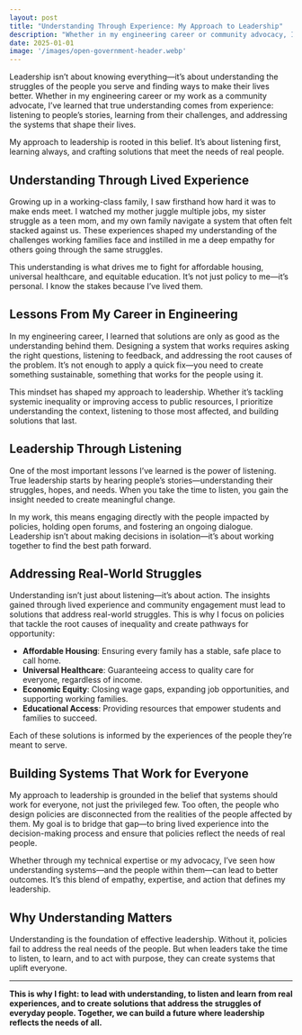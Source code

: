 ```yaml
---
layout: post
title: "Understanding Through Experience: My Approach to Leadership"
description: "Whether in my engineering career or community advocacy, I’ve learned that true understanding comes from lived experience. I approach leadership with a focus on listening, learning, and finding solutions that address real-world struggles."
date: 2025-01-01
image: '/images/open-government-header.webp'
---
```


Leadership isn’t about knowing everything—it’s about understanding the struggles of the people you serve and finding ways to make their lives better. Whether in my engineering career or my work as a community advocate, I’ve learned that true understanding comes from experience: listening to people’s stories, learning from their challenges, and addressing the systems that shape their lives.

My approach to leadership is rooted in this belief. It’s about listening first, learning always, and crafting solutions that meet the needs of real people.

## Understanding Through Lived Experience

Growing up in a working-class family, I saw firsthand how hard it was to make ends meet. I watched my mother juggle multiple jobs, my sister struggle as a teen mom, and my own family navigate a system that often felt stacked against us. These experiences shaped my understanding of the challenges working families face and instilled in me a deep empathy for others going through the same struggles.

This understanding is what drives me to fight for affordable housing, universal healthcare, and equitable education. It’s not just policy to me—it’s personal. I know the stakes because I’ve lived them.

## Lessons From My Career in Engineering

In my engineering career, I learned that solutions are only as good as the understanding behind them. Designing a system that works requires asking the right questions, listening to feedback, and addressing the root causes of the problem. It’s not enough to apply a quick fix—you need to create something sustainable, something that works for the people using it.

This mindset has shaped my approach to leadership. Whether it’s tackling systemic inequality or improving access to public resources, I prioritize understanding the context, listening to those most affected, and building solutions that last.

## Leadership Through Listening

One of the most important lessons I’ve learned is the power of listening. True leadership starts by hearing people’s stories—understanding their struggles, hopes, and needs. When you take the time to listen, you gain the insight needed to create meaningful change.

In my work, this means engaging directly with the people impacted by policies, holding open forums, and fostering an ongoing dialogue. Leadership isn’t about making decisions in isolation—it’s about working together to find the best path forward.

## Addressing Real-World Struggles

Understanding isn’t just about listening—it’s about action. The insights gained through lived experience and community engagement must lead to solutions that address real-world struggles. This is why I focus on policies that tackle the root causes of inequality and create pathways for opportunity:

- **Affordable Housing**: Ensuring every family has a stable, safe place to call home.  
- **Universal Healthcare**: Guaranteeing access to quality care for everyone, regardless of income.  
- **Economic Equity**: Closing wage gaps, expanding job opportunities, and supporting working families.  
- **Educational Access**: Providing resources that empower students and families to succeed.  

Each of these solutions is informed by the experiences of the people they’re meant to serve.

## Building Systems That Work for Everyone

My approach to leadership is grounded in the belief that systems should work for everyone, not just the privileged few. Too often, the people who design policies are disconnected from the realities of the people affected by them. My goal is to bridge that gap—to bring lived experience into the decision-making process and ensure that policies reflect the needs of real people.

Whether through my technical expertise or my advocacy, I’ve seen how understanding systems—and the people within them—can lead to better outcomes. It’s this blend of empathy, expertise, and action that defines my leadership.

## Why Understanding Matters

Understanding is the foundation of effective leadership. Without it, policies fail to address the real needs of the people. But when leaders take the time to listen, to learn, and to act with purpose, they can create systems that uplift everyone.

---

**This is why I fight: to lead with understanding, to listen and learn from real experiences, and to create solutions that address the struggles of everyday people. Together, we can build a future where leadership reflects the needs of all.**
